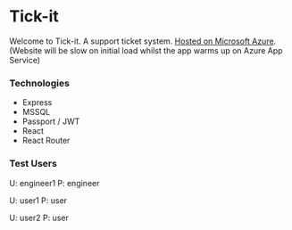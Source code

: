 # Tick-it

Welcome to Tick-it. A support ticket system. [Hosted on Microsoft Azure](https://tick-it.azurewebsites.net). (Website will be slow on initial load whilst the app warms up on Azure App Service)

### Technologies

- Express
- MSSQL
- Passport / JWT
- React
- React Router

### Test Users

U: engineer1 P: engineer

U: user1 P: user

U: user2 P: user
